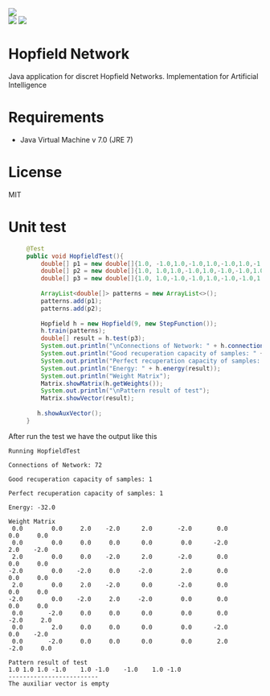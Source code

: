 [<img src='http://4.bp.blogspot.com/--wUe5Oz23Ow/U8w2OvRr1fI/AAAAAAAAG6c/w0o_FxM1z7Y/s1600/gitHub-download-button.png' />](https://github.com/yogonza524/HopfieldNetwork/releases/download/1.0/Hopfield-1.0.jar) <br />
<img src='http://thales.cica.es/rd/Recursos/rd98/TecInfo/07/5-1.jpg' />
<img src='https://upload.wikimedia.org/math/a/b/4/ab46c4ec598e884f2fdaf34f88ca73c8.png' />
# Hopfield Network
Java application for discret Hopfield Networks. Implementation for Artificial Intelligence

# Requirements
- Java Virtual Machine v 7.0 (JRE 7)

# License
MIT

# Unit test
```java
     @Test
     public void HopfieldTest(){
         double[] p1 = new double[]{1.0, -1.0,1.0,-1.0,1.0,-1.0,1.0,-1.0,1.0};
         double[] p2 = new double[]{1.0, 1.0,1.0,-1.0,1.0,-1.0,-1.0,1.0,-1.0};
         double[] p3 = new double[]{1.0, 1.0,-1.0,-1.0,1.0,-1.0,-1.0,1.0,-1.0};
         
         ArrayList<double[]> patterns = new ArrayList<>();
         patterns.add(p1);
         patterns.add(p2);
         
         Hopfield h = new Hopfield(9, new StepFunction());
         h.train(patterns);
         double[] result = h.test(p3);
         System.out.println("\nConnections of Network: " + h.connections() + "\n");
         System.out.println("Good recuperation capacity of samples: " + Hopfield.goodRecuperation(h.getWeights().length) + "\n");
         System.out.println("Perfect recuperation capacity of samples: " + Hopfield.perfectRacuperation(h.getWeights().length) + "\n");
         System.out.println("Energy: " + h.energy(result));
         System.out.println("Weight Matrix");
         Matrix.showMatrix(h.getWeights());
         System.out.println("\nPattern result of test");
         Matrix.showVector(result);
        
        h.showAuxVector();
     }
```
After run the test we have the output like this
```
Running HopfieldTest

Connections of Network: 72

Good recuperation capacity of samples: 1

Perfect recuperation capacity of samples: 1

Energy: -32.0

Weight Matrix
 0.0    	0.0    	2.0    -2.0      2.0       -2.0       0.0    	0.0    	0.0
 0.0    	0.0    	0.0    	0.0    	 0.0    	0.0    	 -2.0    	2.0	   -2.0
 2.0    	0.0    	0.0    -2.0   	 2.0   	   -2.0       0.0   	0.0    	0.0
-2.0  	    0.0	   -2.0	    0.0	    -2.0	    2.0	      0.0	    0.0	    0.0
 2.0	    0.0	    2.0	   -2.0	     0.0	   -2.0       0.0	    0.0    	0.0
-2.0	    0.0	   -2.0	    2.0	    -2.0        0.0	      0.0	    0.0	    0.0
 0.0	   -2.0	    0.0	    0.0      0.0	    0.0	      0.0	   -2.0	    2.0
 0.0	    2.0	    0.0	    0.0	     0.0	    0.0	     -2.0	    0.0	   -2.0
 0.0	   -2.0	    0.0	    0.0	     0.0	    0.0	      2.0	   -2.0	    0.0

Pattern result of test
1.0	1.0	1.0	-1.0	1.0	-1.0	-1.0	1.0	-1.0
-------------------------
The auxiliar vector is empty
```
